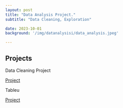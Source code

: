 ```yaml
---
layout: post
title: "Data Analysis Project."
subtitle: "Data Cleaning, Exploration"

date: 2023-10-01
background: '/img/datanalysisi/data_analysis.jpeg'

---
```


## Projects

Data Cleaning Project

[Project](https://github.com/jjkaplan/Portfolioproject/blob/main/NashvilleHousingDataPreparation.sql)

Tableu 

[Project](https://public.tableau.com/app/profile/can7557/viz/CovidDataAnlaysisfor2020-2021/Dashboard1)